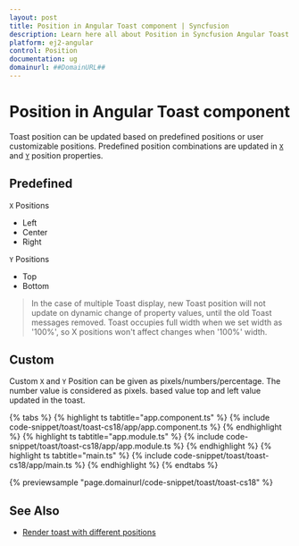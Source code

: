 ```yaml
---
layout: post
title: Position in Angular Toast component | Syncfusion
description: Learn here all about Position in Syncfusion Angular Toast component of Syncfusion Essential JS 2 and more.
platform: ej2-angular
control: Position 
documentation: ug
domainurl: ##DomainURL##
---
```


# Position in Angular Toast component

Toast position can be updated based on predefined positions or user customizable positions. Predefined position combinations are updated in [`X`](https://ej2.syncfusion.com/angular/documentation/api/toast/toastPositionModel#x) and [`Y`](https://ej2.syncfusion.com/angular/documentation/api/toast/toastPositionModel#y) position properties.

## Predefined

`X` Positions

* Left
* Center
* Right

`Y` Positions

* Top
* Bottom

> In the case of multiple Toast display, new Toast position will not update on dynamic change of property values, until the old Toast messages removed.
> Toast occupies full width when we set width as '100%', so X positions won't affect changes when '100%' width.

## Custom

Custom `X` and `Y` Position can be given as pixels/numbers/percentage. The number value is considered as pixels. based value top and left value updated in the toast.

{% tabs %}
{% highlight ts tabtitle="app.component.ts" %}
{% include code-snippet/toast/toast-cs18/app/app.component.ts %}
{% endhighlight %}
{% highlight ts tabtitle="app.module.ts" %}
{% include code-snippet/toast/toast-cs18/app/app.module.ts %}
{% endhighlight %}
{% highlight ts tabtitle="main.ts" %}
{% include code-snippet/toast/toast-cs18/app/main.ts %}
{% endhighlight %}
{% endtabs %}
  
{% previewsample "page.domainurl/code-snippet/toast/toast-cs18" %}

## See Also

* [Render toast with different positions](./how-to/show-multiple-toasts-in-various-positions/)